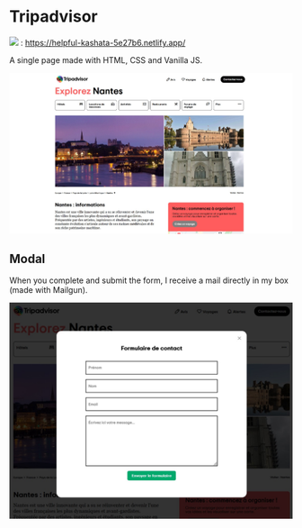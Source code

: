 # Tripadvisor

<img src="https://api.netlify.com/api/v1/badges/442c11d2-e86f-4974-b2ac-c08e8b233569/deploy-status"> : <a href="https://helpful-kashata-5e27b6.netlify.app/" target="_blank">https://helpful-kashata-5e27b6.netlify.app/</a>

A single page made with HTML, CSS and Vanilla JS.

<img src="./assets/img/preview/tripadvisor1.jpg" alt="tripadvisor front">

## Modal

When you complete and submit the form, I receive a mail directly in my box (made with Mailgun).

<img src="./assets/img/preview/tripadvisor2.jpg" alt="tripadvisor modal">
